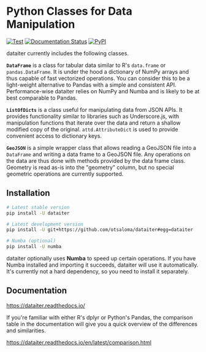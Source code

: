 Python Classes for Data Manipulation
====================================

[![Test](https://github.com/otsaloma/dataiter/workflows/Test/badge.svg)](https://github.com/otsaloma/dataiter/actions)
[![Documentation Status](https://readthedocs.org/projects/dataiter/badge/?version=latest)](https://dataiter.readthedocs.io/en/latest/?badge=latest)
[![PyPI](https://img.shields.io/pypi/v/dataiter.svg)](https://pypi.org/project/dataiter/)

dataiter currently includes the following classes.

**`DataFrame`** is a class for tabular data similar to R's `data.frame`
or `pandas.DataFrame`. It is under the hood a dictionary of NumPy arrays
and thus capable of fast vectorized operations. You can consider this to
be a light-weight alternative to Pandas with a simple and consistent
API. Performance-wise dataiter relies on NumPy and Numba and is likely
to be at best comparable to Pandas.

**`ListOfDicts`** is a class useful for manipulating data from JSON
APIs. It provides functionality similar to libraries such as
Underscore.js, with manipulation functions that iterate over the data
and return a shallow modified copy of the original. `attd.AttributeDict`
is used to provide convenient access to dictionary keys.

**`GeoJSON`** is a simple wrapper class that allows reading a GeoJSON
file into a `DataFrame` and writing a data frame to a GeoJSON file. Any
operations on the data are thus done with methods provided by the data
frame class. Geometry is read as-is into the "geometry" column, but no
special geometric operations are currently supported.

## Installation

```bash
# Latest stable version
pip install -U dataiter

# Latest development version
pip install -U git+https://github.com/otsaloma/dataiter#egg=dataiter

# Numba (optional)
pip install -U numba
```

dataiter optionally uses **Numba** to speed up certain operations. If
you have Numba installed and importing it succeeds, dataiter will use it
automatically. It's currently not a hard dependency, so you need to
install it separately.

## Documentation

https://dataiter.readthedocs.io/

If you're familiar with either R's dplyr or Python's Pandas, the
comparison table in the documentation will give you a quick overview of
the differences and similarities.

https://dataiter.readthedocs.io/en/latest/comparison.html

